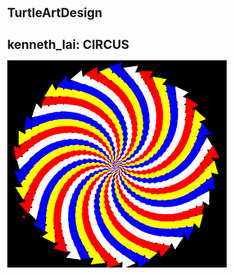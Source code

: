 # TurtleArtDesign
<h1> kenneth_lai: CIRCUS </h1>
<img src="https://github.com/spodermen12/TurtleArtDesign/blob/master/circus.PNG">
